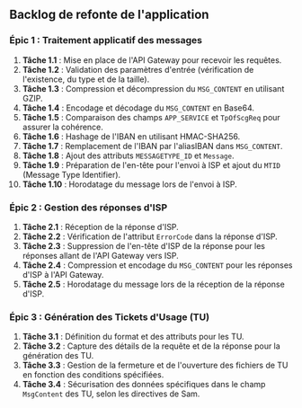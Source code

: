 
## Backlog de refonte de l'application

### Épic 1 : Traitement applicatif des messages

1. **Tâche 1.1** : Mise en place de l'API Gateway pour recevoir les requêtes.
2. **Tâche 1.2** : Validation des paramètres d'entrée (vérification de l'existence, du type et de la taille).
3. **Tâche 1.3** : Compression et décompression du `MSG_CONTENT` en utilisant GZIP.
4. **Tâche 1.4** : Encodage et décodage du `MSG_CONTENT` en Base64.
5. **Tâche 1.5** : Comparaison des champs `APP_SERVICE` et `TpOfScgReq` pour assurer la cohérence.
6. **Tâche 1.6** : Hashage de l'IBAN en utilisant HMAC-SHA256.
7. **Tâche 1.7** : Remplacement de l'IBAN par l'aliasIBAN dans `MSG_CONTENT`.
8. **Tâche 1.8** : Ajout des attributs `MESSAGETYPE_ID` et `Message`.
9. **Tâche 1.9** : Préparation de l'en-tête pour l'envoi à ISP et ajout du `MTID` (Message Type Identifier).
10. **Tâche 1.10** : Horodatage du message lors de l'envoi à ISP.

### Épic 2 : Gestion des réponses d'ISP

1. **Tâche 2.1** : Réception de la réponse d'ISP.
2. **Tâche 2.2** : Vérification de l'attribut `ErrorCode` dans la réponse d'ISP.
3. **Tâche 2.3** : Suppression de l'en-tête d'ISP de la réponse pour les réponses allant de l'API Gateway vers ISP.
4. **Tâche 2.4** : Compression et encodage du `MSG_CONTENT` pour les réponses d'ISP à l'API Gateway.
5. **Tâche 2.5** : Horodatage du message lors de la réception de la réponse d'ISP.

### Épic 3 : Génération des Tickets d'Usage (TU)

1. **Tâche 3.1** : Définition du format et des attributs pour les TU.
2. **Tâche 3.2** : Capture des détails de la requête et de la réponse pour la génération des TU.
3. **Tâche 3.3** : Gestion de la fermeture et de l'ouverture des fichiers de TU en fonction des conditions spécifiées.
4. **Tâche 3.4** : Sécurisation des données spécifiques dans le champ `MsgContent` des TU, selon les directives de Sam.
